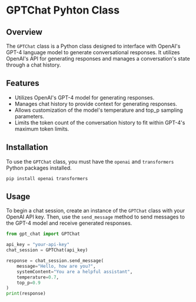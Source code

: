 # GPTChat Pyhton Class

## Overview
The `GPTChat` class is a Python class designed to interface with OpenAI's GPT-4 language model to generate conversational responses. It utilizes OpenAI's API for generating responses and manages a conversation's state through a chat history.

## Features
- Utilizes OpenAI's GPT-4 model for generating responses.
- Manages chat history to provide context for generating responses.
- Allows customization of the model's temperature and top_p sampling parameters.
- Limits the token count of the conversation history to fit within GPT-4's maximum token limits.

## Installation
To use the `GPTChat` class, you must have the `openai` and `transformers` Python packages installed.

`pip install openai transformers`


## Usage
To begin a chat session, create an instance of the `GPTChat` class with your OpenAI API key. Then, use the `send_message` method to send messages to the GPT-4 model and receive generated responses.

```python
from gpt_chat import GPTChat

api_key = "your-api-key"
chat_session = GPTChat(api_key)

response = chat_session.send_message(
    message="Hello, how are you?",
    systemContent="You are a helpful assistant",
    temperature=0.7,
    top_p=0.9
)
print(response)
